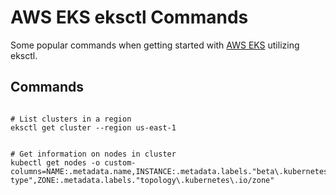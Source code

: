 # AWS EKS eksctl Commands
Some popular commands when getting started with [AWS EKS](https://aws.amazon.com/pm/eks/?trk=33d990c1-2a38-472b-9da4-6568a75e9eae&sc_channel=ps&ef_id=Cj0KCQjwuKnGBhD5ARIsAD19RsZ4OEvWatEv87y39O2wT5_4aROQW-Ca4otszInGp-Z2F02GH_OD8p0aAg7AEALw_wcB:G:s&s_kwcid=AL!4422!3!651751059741!e!!g!!aws%20eks!19852662191!145019194777&gad_campaignid=19852662191&gbraid=0AAAAADjHtp_QqWqVkCMk5EpGC6BK5pKiq&gclid=Cj0KCQjwuKnGBhD5ARIsAD19RsZ4OEvWatEv87y39O2wT5_4aROQW-Ca4otszInGp-Z2F02GH_OD8p0aAg7AEALw_wcB) utilizing eksctl.


## Commands
```

# List clusters in a region
eksctl get cluster --region us-east-1


# Get information on nodes in cluster
kubectl get nodes -o custom-columns=NAME:.metadata.name,INSTANCE:.metadata.labels."beta\.kubernetes\.io/instance-type",ZONE:.metadata.labels."topology\.kubernetes\.io/zone"


```